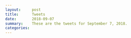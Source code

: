 ```yaml
---
layout:     post
title:      Tweets
date:       2018-09-07
summary:    These are the tweets for September 7, 2018.
categories:
---
```


